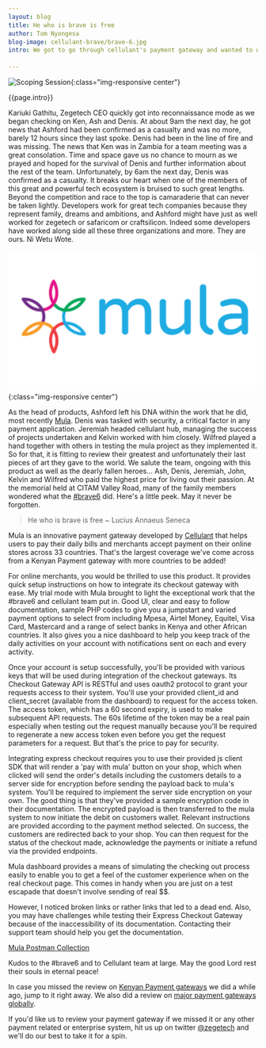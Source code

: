 ```yaml
---
layout: blog
title: He who is brave is free
author: Tom Nyongesa
blog-image: cellulant-brave/brave-6.jpg
intro: We got to go through cellulant's payment gateway and wanted to write about it. Why does it get its own blog post you might ask. Well... because we want to honor the team that gave us this product, the **#brave6**. Around the time of the research, Kariuki our CEO had been having conversation with Ken (Cellulant CEO) as well as Ashford (Head of products) as we did the research on the Kenya payment gateway ecosystem that was launched on the 14th of January 2019, a day before the [Riverside terror attack](https://www.capitalfm.co.ke/news/2019/01/cellulant-mourns-6-senior-staff-killed-in-terror-attack/). We had then agreed to take things forward and review their product. That go ahead came barely 2 hours before the terror attack descended on Riverside. 

---
```

![Scoping Session](/assets/images/blog/{{page.blog-image}}){:class="img-responsive center"}

{{page.intro}}

Kariuki Gathitu, Zegetech CEO quickly got into reconnaissance mode as we began checking on Ken, Ash and Denis. At about 9am the next day, he got news that Ashford had been confirmed as a casualty and was no more, barely 12 hours since they last spoke. Denis had been in the line of fire and was missing. The news that Ken was in Zambia for a team meeting was a great consolation. Time and space gave us no chance to mourn as we  prayed and hoped for the survival of Denis and further information about the rest of the team. Unfortunately, by 6am the next day, Denis was confirmed as a casualty. It breaks our heart when one of the members of this great and powerful tech ecosystem is bruised to such great lengths. Beyond the competition and race to the top is camaraderie that can never be taken lightly. Developers work for great tech companies because they represent family, dreams and ambitions, and Ashford might have just as well worked for zegetech or safaricom or craftsilicon. Indeed some developers have worked along side all these three organizations and more. They are ours. Ni Wetu Wote.

![Mula](/assets/images/blog/cellulant-brave/mula1.png){:class="img-responsive center"}

As the head of products, Ashford left his DNA within the work that he did, most recently [Mula](https://shops.mula.africa/site/). Denis was tasked with security, a critical factor in any payment application. Jeremiah headed cellulant hub, managing the success of projects undertaken and Kelvin worked with him closely. Wilfred played a hand together with others in testing the mula project as they implemented it. So for that, it is fitting to review their greatest and unfortunately their last pieces of art they gave to the world. We salute the team, ongoing with this product as well as the dearly fallen heroes... Ash, Denis, Jeremiah, John, Kelvin and Wilfred who paid the highest price for living out their passion. At the memorial held at CITAM Valley Road, many of the family members wondered what the [#brave6](https://twitter.com/Cellulant/status/1086570022909161472) did. Here's a little peek. May it never be forgotten. 

> He who is brave is free 
~ Lucius Annaeus Seneca

Mula is an innovative payment gateway developed by [Cellulant](https://www.cellulant.com/) that helps users to pay their daily bills and merchants accept payment on their online stores across 33 countries. That's the largest coverage we've come across from a Kenyan Payment gateway with more countries to be added! 

For online merchants, you would be thrilled to use this product. It provides quick setup instructions on how to integrate its checkout gateway with ease. My trial mode with Mula brought to light the exceptional work that the #brave6 and cellulant team put in. Good UI, clear and easy to follow documentation, sample PHP codes to give you a jumpstart and varied payment options to select from including Mpesa, Airtel Money, Equitel, Visa Card, Mastercard and a range of select banks in Kenya and other African countries. It also gives you a nice dashboard to help you keep track of the daily activities on your account with notifications sent on each and every activity. 

Once your account is setup successfully, you'll be provided with various keys that will be used during integration of the checkout gateways. Its Checkout Gateway API is RESTful and uses oauth2 protocol to grant your requests access to their system. You'll use your provided client_id and client_secret (available from the dashboard) to request for the access token. The access token, which has a 60 second expiry, is used to make subsequent API requests. The 60s lifetime of the token may be a real pain especially when testing out the request manually because you'll be required to regenerate a new access token even before you get the request parameters for a request. But that's the price to pay for security. 

Integrating express checkout requires you to use their provided js client SDK that will render a 'pay with mula' button on your shop, which when clicked will send the order's details including the customers details to a server side for encryption before sending the payload back to mula's system. You'll be required to implement the server side encryption on your own. The good thing is that they've provided a sample encryption code in their documentation. The encrypted payload is then transferred to the mula system to now initiate the debit on customers wallet. Relevant instructions are provided according to the payment method selected. On success, the customers are redirected back to your shop. You can then request for the status of the checkout made, acknowledge the payments or initiate a refund via the provided endpoints.

Mula dashboard provides a means of simulating the checking out process easily to enable you to get a feel of the customer experience when on the real checkout page. This comes in handy when you are just on a test escapade that doesn't involve sending of real $$. 

However, I noticed broken links or rather links that led to a dead end. Also, you may have challenges while testing their Express Checkout Gateway because of the inaccessibility of its documentation. Contacting their support team should help you get the documentation.

[Mula Postman Collection](https://documenter.getpostman.com/view/1238477/RztivWYY)

Kudos to the #brave6 and to Cellulant team at large. May the good Lord rest their souls in eternal peace! 

In case you missed the review on [Kenyan Payment gateways](2019-01-14-payment-gateways-Kenya.md) we did a while ago, jump to it right away. We also did a review on [major payment gateways globally](2019-01-22-payment-gateways-global.md).

If you'd like us to review your payment gateway if we missed it or any other payment related or enterprise system, hit us up on twitter [@zegetech](https://twitter.com/zegetech) and we'll do our best to take it for a spin.